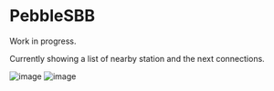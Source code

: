 PebbleSBB
=========

Work in progress.  

Currently showing a list of nearby station and the next connections.

![image](http://46.105.26.1/uploads/pebblesbb.png) ![image](http://46.105.26.1/uploads/pebblesbb_2.png)